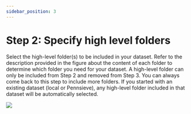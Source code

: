 ```yaml
---
sidebar_position: 3
---
```


# Step 2: Specify high level folders

Select the high-level folder(s) to be included in your dataset. Refer to the description provided in the figure about the content of each folder to determine which folder you need for your dataset. A high-level folder can only be included from Step 2 and removed from Step 3. You can always come back to this step to include more folders. If you started with an existing dataset (local or Pennsieve), any high-level folder included in that dataset will be automatically selected.

<div class="px-10">
    <img src="https://github.com/fairdataihub/SODA-for-SPARC/blob/main/docs/documentation/Organize-dataset/high-level-folders-1.gif?raw=true">
    </img>
</div>
